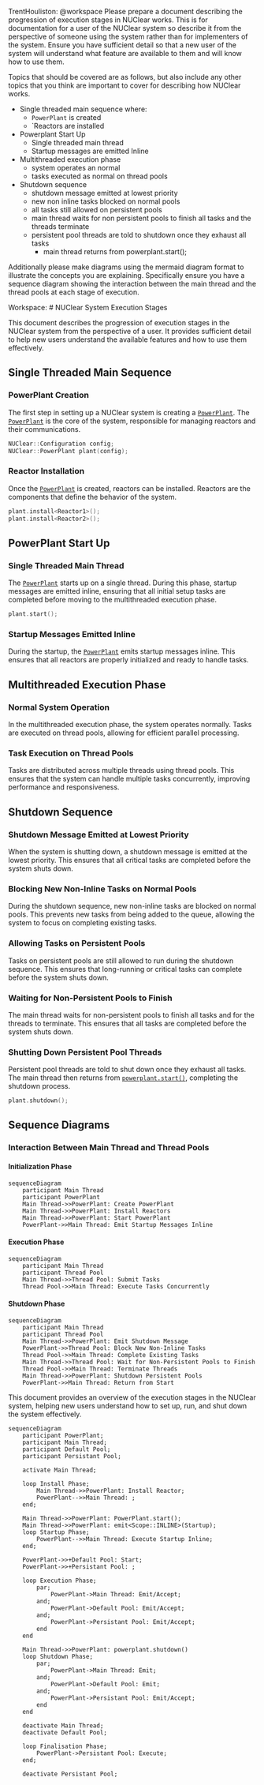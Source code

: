 TrentHouliston: @workspace Please prepare a document describing the progression of execution stages in NUClear works. This is for documentation for a user of the NUClear system so describe it from the perspective of someone using the system rather than for implementers of the system. Ensure you have sufficient detail so that a new user of the system will understand what feature are available to them and will know how to use them.

Topics that should be covered are as follows, but also include any other topics that you think are important to cover for describing how NUClear works.

- Single threaded main sequence where:
  - `PowerPlant` is created
  - `Reactors are installed
- Powerplant Start Up
  - Single threaded main thread
  - Startup messages are emitted Inline
- Multithreaded execution phase
  - system operates an normal
  - tasks executed as normal on thread pools
- Shutdown sequence
  - shutdown message emitted at lowest priority
  - new non inline tasks blocked on normal pools
  - all tasks still allowed on persistent pools
  - main thread waits for non persistent pools to finish all tasks and the threads terminate
  - persistent pool threads are told to shutdown once they exhaust all tasks
    - main thread returns from powerplant.start();

Additionally please make diagrams using the mermaid diagram format to illustrate the concepts you are explaining.
Specifically ensure you have a sequence diagram showing the interaction between the main thread and the thread pools at each stage of execution.

Workspace: # NUClear System Execution Stages

This document describes the progression of execution stages in the NUClear system from the perspective of a user. It provides sufficient detail to help new users understand the available features and how to use them effectively.

## Single Threaded Main Sequence

### PowerPlant Creation

The first step in setting up a NUClear system is creating a [`PowerPlant`](command:_github.copilot.openSymbolFromReferences?%5B%22PowerPlant%22%2C%5B%7B%22uri%22%3A%7B%22%24mid%22%3A1%2C%22fsPath%22%3A%22%2FUsers%2Ftrenthouliston%2FCode%2FNUClear%2Fdocs%2Fcomponents.rst%22%2C%22external%22%3A%22file%3A%2F%2F%2FUsers%2Ftrenthouliston%2FCode%2FNUClear%2Fdocs%2Fcomponents.rst%22%2C%22path%22%3A%22%2FUsers%2Ftrenthouliston%2FCode%2FNUClear%2Fdocs%2Fcomponents.rst%22%2C%22scheme%22%3A%22file%22%7D%2C%22pos%22%3A%7B%22line%22%3A3%2C%22character%22%3A61%7D%7D%2C%7B%22uri%22%3A%7B%22%24mid%22%3A1%2C%22fsPath%22%3A%22%2FUsers%2Ftrenthouliston%2FCode%2FNUClear%2Fdocs%2Fstartup.rst%22%2C%22external%22%3A%22file%3A%2F%2F%2FUsers%2Ftrenthouliston%2FCode%2FNUClear%2Fdocs%2Fstartup.rst%22%2C%22path%22%3A%22%2FUsers%2Ftrenthouliston%2FCode%2FNUClear%2Fdocs%2Fstartup.rst%22%2C%22scheme%22%3A%22file%22%7D%2C%22pos%22%3A%7B%22line%22%3A16%2C%22character%22%3A12%7D%7D%2C%7B%22uri%22%3A%7B%22%24mid%22%3A1%2C%22fsPath%22%3A%22%2FUsers%2Ftrenthouliston%2FCode%2FNUClear%2Fdocs%2Fstartup.rst%22%2C%22external%22%3A%22file%3A%2F%2F%2FUsers%2Ftrenthouliston%2FCode%2FNUClear%2Fdocs%2Fstartup.rst%22%2C%22path%22%3A%22%2FUsers%2Ftrenthouliston%2FCode%2FNUClear%2Fdocs%2Fstartup.rst%22%2C%22scheme%22%3A%22file%22%7D%2C%22pos%22%3A%7B%22line%22%3A104%2C%22character%22%3A10%7D%7D%2C%7B%22uri%22%3A%7B%22%24mid%22%3A1%2C%22fsPath%22%3A%22%2FUsers%2Ftrenthouliston%2FCode%2FNUClear%2Fdocs2%2Fsystem%2FStart%20Up.md%22%2C%22external%22%3A%22file%3A%2F%2F%2FUsers%2Ftrenthouliston%2FCode%2FNUClear%2Fdocs2%2Fsystem%2FStart%2520Up.md%22%2C%22path%22%3A%22%2FUsers%2Ftrenthouliston%2FCode%2FNUClear%2Fdocs2%2Fsystem%2FStart%20Up.md%22%2C%22scheme%22%3A%22file%22%7D%2C%22pos%22%3A%7B%22line%22%3A5%2C%22character%22%3A5%7D%7D%2C%7B%22uri%22%3A%7B%22%24mid%22%3A1%2C%22fsPath%22%3A%22%2FUsers%2Ftrenthouliston%2FCode%2FNUClear%2Fsrc%2FEnvironment.hpp%22%2C%22external%22%3A%22file%3A%2F%2F%2FUsers%2Ftrenthouliston%2FCode%2FNUClear%2Fsrc%2FEnvironment.hpp%22%2C%22path%22%3A%22%2FUsers%2Ftrenthouliston%2FCode%2FNUClear%2Fsrc%2FEnvironment.hpp%22%2C%22scheme%22%3A%22file%22%7D%2C%22pos%22%3A%7B%22line%22%3A33%2C%22character%22%3A6%7D%7D%2C%7B%22uri%22%3A%7B%22%24mid%22%3A1%2C%22fsPath%22%3A%22%2FUsers%2Ftrenthouliston%2FCode%2FNUClear%2Fsrc%2FPowerPlant.cpp%22%2C%22external%22%3A%22file%3A%2F%2F%2FUsers%2Ftrenthouliston%2FCode%2FNUClear%2Fsrc%2FPowerPlant.cpp%22%2C%22path%22%3A%22%2FUsers%2Ftrenthouliston%2FCode%2FNUClear%2Fsrc%2FPowerPlant.cpp%22%2C%22scheme%22%3A%22file%22%7D%2C%22pos%22%3A%7B%22line%22%3A46%2C%22character%22%3A0%7D%7D%2C%7B%22uri%22%3A%7B%22%24mid%22%3A1%2C%22fsPath%22%3A%22%2FUsers%2Ftrenthouliston%2FCode%2FNUClear%2Fsrc%2FPowerPlant.hpp%22%2C%22external%22%3A%22file%3A%2F%2F%2FUsers%2Ftrenthouliston%2FCode%2FNUClear%2Fsrc%2FPowerPlant.hpp%22%2C%22path%22%3A%22%2FUsers%2Ftrenthouliston%2FCode%2FNUClear%2Fsrc%2FPowerPlant.hpp%22%2C%22scheme%22%3A%22file%22%7D%2C%22pos%22%3A%7B%22line%22%3A65%2C%22character%22%3A6%7D%7D%5D%5D "Go to definition"). The [`PowerPlant`](command:_github.copilot.openSymbolFromReferences?%5B%22PowerPlant%22%2C%5B%7B%22uri%22%3A%7B%22%24mid%22%3A1%2C%22fsPath%22%3A%22%2FUsers%2Ftrenthouliston%2FCode%2FNUClear%2Fdocs%2Fcomponents.rst%22%2C%22external%22%3A%22file%3A%2F%2F%2FUsers%2Ftrenthouliston%2FCode%2FNUClear%2Fdocs%2Fcomponents.rst%22%2C%22path%22%3A%22%2FUsers%2Ftrenthouliston%2FCode%2FNUClear%2Fdocs%2Fcomponents.rst%22%2C%22scheme%22%3A%22file%22%7D%2C%22pos%22%3A%7B%22line%22%3A3%2C%22character%22%3A61%7D%7D%2C%7B%22uri%22%3A%7B%22%24mid%22%3A1%2C%22fsPath%22%3A%22%2FUsers%2Ftrenthouliston%2FCode%2FNUClear%2Fdocs%2Fstartup.rst%22%2C%22external%22%3A%22file%3A%2F%2F%2FUsers%2Ftrenthouliston%2FCode%2FNUClear%2Fdocs%2Fstartup.rst%22%2C%22path%22%3A%22%2FUsers%2Ftrenthouliston%2FCode%2FNUClear%2Fdocs%2Fstartup.rst%22%2C%22scheme%22%3A%22file%22%7D%2C%22pos%22%3A%7B%22line%22%3A16%2C%22character%22%3A12%7D%7D%2C%7B%22uri%22%3A%7B%22%24mid%22%3A1%2C%22fsPath%22%3A%22%2FUsers%2Ftrenthouliston%2FCode%2FNUClear%2Fdocs%2Fstartup.rst%22%2C%22external%22%3A%22file%3A%2F%2F%2FUsers%2Ftrenthouliston%2FCode%2FNUClear%2Fdocs%2Fstartup.rst%22%2C%22path%22%3A%22%2FUsers%2Ftrenthouliston%2FCode%2FNUClear%2Fdocs%2Fstartup.rst%22%2C%22scheme%22%3A%22file%22%7D%2C%22pos%22%3A%7B%22line%22%3A104%2C%22character%22%3A10%7D%7D%2C%7B%22uri%22%3A%7B%22%24mid%22%3A1%2C%22fsPath%22%3A%22%2FUsers%2Ftrenthouliston%2FCode%2FNUClear%2Fdocs2%2Fsystem%2FStart%20Up.md%22%2C%22external%22%3A%22file%3A%2F%2F%2FUsers%2Ftrenthouliston%2FCode%2FNUClear%2Fdocs2%2Fsystem%2FStart%2520Up.md%22%2C%22path%22%3A%22%2FUsers%2Ftrenthouliston%2FCode%2FNUClear%2Fdocs2%2Fsystem%2FStart%20Up.md%22%2C%22scheme%22%3A%22file%22%7D%2C%22pos%22%3A%7B%22line%22%3A5%2C%22character%22%3A5%7D%7D%2C%7B%22uri%22%3A%7B%22%24mid%22%3A1%2C%22fsPath%22%3A%22%2FUsers%2Ftrenthouliston%2FCode%2FNUClear%2Fsrc%2FEnvironment.hpp%22%2C%22external%22%3A%22file%3A%2F%2F%2FUsers%2Ftrenthouliston%2FCode%2FNUClear%2Fsrc%2FEnvironment.hpp%22%2C%22path%22%3A%22%2FUsers%2Ftrenthouliston%2FCode%2FNUClear%2Fsrc%2FEnvironment.hpp%22%2C%22scheme%22%3A%22file%22%7D%2C%22pos%22%3A%7B%22line%22%3A33%2C%22character%22%3A6%7D%7D%2C%7B%22uri%22%3A%7B%22%24mid%22%3A1%2C%22fsPath%22%3A%22%2FUsers%2Ftrenthouliston%2FCode%2FNUClear%2Fsrc%2FPowerPlant.cpp%22%2C%22external%22%3A%22file%3A%2F%2F%2FUsers%2Ftrenthouliston%2FCode%2FNUClear%2Fsrc%2FPowerPlant.cpp%22%2C%22path%22%3A%22%2FUsers%2Ftrenthouliston%2FCode%2FNUClear%2Fsrc%2FPowerPlant.cpp%22%2C%22scheme%22%3A%22file%22%7D%2C%22pos%22%3A%7B%22line%22%3A46%2C%22character%22%3A0%7D%7D%2C%7B%22uri%22%3A%7B%22%24mid%22%3A1%2C%22fsPath%22%3A%22%2FUsers%2Ftrenthouliston%2FCode%2FNUClear%2Fsrc%2FPowerPlant.hpp%22%2C%22external%22%3A%22file%3A%2F%2F%2FUsers%2Ftrenthouliston%2FCode%2FNUClear%2Fsrc%2FPowerPlant.hpp%22%2C%22path%22%3A%22%2FUsers%2Ftrenthouliston%2FCode%2FNUClear%2Fsrc%2FPowerPlant.hpp%22%2C%22scheme%22%3A%22file%22%7D%2C%22pos%22%3A%7B%22line%22%3A65%2C%22character%22%3A6%7D%7D%5D%5D "Go to definition") is the core of the system, responsible for managing reactors and their communications.

```cpp
NUClear::Configuration config;
NUClear::PowerPlant plant(config);
```

### Reactor Installation

Once the [`PowerPlant`](command:_github.copilot.openSymbolFromReferences?%5B%22PowerPlant%22%2C%5B%7B%22uri%22%3A%7B%22%24mid%22%3A1%2C%22fsPath%22%3A%22%2FUsers%2Ftrenthouliston%2FCode%2FNUClear%2Fdocs%2Fcomponents.rst%22%2C%22external%22%3A%22file%3A%2F%2F%2FUsers%2Ftrenthouliston%2FCode%2FNUClear%2Fdocs%2Fcomponents.rst%22%2C%22path%22%3A%22%2FUsers%2Ftrenthouliston%2FCode%2FNUClear%2Fdocs%2Fcomponents.rst%22%2C%22scheme%22%3A%22file%22%7D%2C%22pos%22%3A%7B%22line%22%3A3%2C%22character%22%3A61%7D%7D%2C%7B%22uri%22%3A%7B%22%24mid%22%3A1%2C%22fsPath%22%3A%22%2FUsers%2Ftrenthouliston%2FCode%2FNUClear%2Fdocs%2Fstartup.rst%22%2C%22external%22%3A%22file%3A%2F%2F%2FUsers%2Ftrenthouliston%2FCode%2FNUClear%2Fdocs%2Fstartup.rst%22%2C%22path%22%3A%22%2FUsers%2Ftrenthouliston%2FCode%2FNUClear%2Fdocs%2Fstartup.rst%22%2C%22scheme%22%3A%22file%22%7D%2C%22pos%22%3A%7B%22line%22%3A16%2C%22character%22%3A12%7D%7D%2C%7B%22uri%22%3A%7B%22%24mid%22%3A1%2C%22fsPath%22%3A%22%2FUsers%2Ftrenthouliston%2FCode%2FNUClear%2Fdocs%2Fstartup.rst%22%2C%22external%22%3A%22file%3A%2F%2F%2FUsers%2Ftrenthouliston%2FCode%2FNUClear%2Fdocs%2Fstartup.rst%22%2C%22path%22%3A%22%2FUsers%2Ftrenthouliston%2FCode%2FNUClear%2Fdocs%2Fstartup.rst%22%2C%22scheme%22%3A%22file%22%7D%2C%22pos%22%3A%7B%22line%22%3A104%2C%22character%22%3A10%7D%7D%2C%7B%22uri%22%3A%7B%22%24mid%22%3A1%2C%22fsPath%22%3A%22%2FUsers%2Ftrenthouliston%2FCode%2FNUClear%2Fdocs2%2Fsystem%2FStart%20Up.md%22%2C%22external%22%3A%22file%3A%2F%2F%2FUsers%2Ftrenthouliston%2FCode%2FNUClear%2Fdocs2%2Fsystem%2FStart%2520Up.md%22%2C%22path%22%3A%22%2FUsers%2Ftrenthouliston%2FCode%2FNUClear%2Fdocs2%2Fsystem%2FStart%20Up.md%22%2C%22scheme%22%3A%22file%22%7D%2C%22pos%22%3A%7B%22line%22%3A5%2C%22character%22%3A5%7D%7D%2C%7B%22uri%22%3A%7B%22%24mid%22%3A1%2C%22fsPath%22%3A%22%2FUsers%2Ftrenthouliston%2FCode%2FNUClear%2Fsrc%2FEnvironment.hpp%22%2C%22external%22%3A%22file%3A%2F%2F%2FUsers%2Ftrenthouliston%2FCode%2FNUClear%2Fsrc%2FEnvironment.hpp%22%2C%22path%22%3A%22%2FUsers%2Ftrenthouliston%2FCode%2FNUClear%2Fsrc%2FEnvironment.hpp%22%2C%22scheme%22%3A%22file%22%7D%2C%22pos%22%3A%7B%22line%22%3A33%2C%22character%22%3A6%7D%7D%2C%7B%22uri%22%3A%7B%22%24mid%22%3A1%2C%22fsPath%22%3A%22%2FUsers%2Ftrenthouliston%2FCode%2FNUClear%2Fsrc%2FPowerPlant.cpp%22%2C%22external%22%3A%22file%3A%2F%2F%2FUsers%2Ftrenthouliston%2FCode%2FNUClear%2Fsrc%2FPowerPlant.cpp%22%2C%22path%22%3A%22%2FUsers%2Ftrenthouliston%2FCode%2FNUClear%2Fsrc%2FPowerPlant.cpp%22%2C%22scheme%22%3A%22file%22%7D%2C%22pos%22%3A%7B%22line%22%3A46%2C%22character%22%3A0%7D%7D%2C%7B%22uri%22%3A%7B%22%24mid%22%3A1%2C%22fsPath%22%3A%22%2FUsers%2Ftrenthouliston%2FCode%2FNUClear%2Fsrc%2FPowerPlant.hpp%22%2C%22external%22%3A%22file%3A%2F%2F%2FUsers%2Ftrenthouliston%2FCode%2FNUClear%2Fsrc%2FPowerPlant.hpp%22%2C%22path%22%3A%22%2FUsers%2Ftrenthouliston%2FCode%2FNUClear%2Fsrc%2FPowerPlant.hpp%22%2C%22scheme%22%3A%22file%22%7D%2C%22pos%22%3A%7B%22line%22%3A65%2C%22character%22%3A6%7D%7D%5D%5D "Go to definition") is created, reactors can be installed. Reactors are the components that define the behavior of the system.

```cpp
plant.install<Reactor1>();
plant.install<Reactor2>();
```

## PowerPlant Start Up

### Single Threaded Main Thread

The [`PowerPlant`](command:_github.copilot.openSymbolFromReferences?%5B%22PowerPlant%22%2C%5B%7B%22uri%22%3A%7B%22%24mid%22%3A1%2C%22fsPath%22%3A%22%2FUsers%2Ftrenthouliston%2FCode%2FNUClear%2Fdocs%2Fcomponents.rst%22%2C%22external%22%3A%22file%3A%2F%2F%2FUsers%2Ftrenthouliston%2FCode%2FNUClear%2Fdocs%2Fcomponents.rst%22%2C%22path%22%3A%22%2FUsers%2Ftrenthouliston%2FCode%2FNUClear%2Fdocs%2Fcomponents.rst%22%2C%22scheme%22%3A%22file%22%7D%2C%22pos%22%3A%7B%22line%22%3A3%2C%22character%22%3A61%7D%7D%2C%7B%22uri%22%3A%7B%22%24mid%22%3A1%2C%22fsPath%22%3A%22%2FUsers%2Ftrenthouliston%2FCode%2FNUClear%2Fdocs%2Fstartup.rst%22%2C%22external%22%3A%22file%3A%2F%2F%2FUsers%2Ftrenthouliston%2FCode%2FNUClear%2Fdocs%2Fstartup.rst%22%2C%22path%22%3A%22%2FUsers%2Ftrenthouliston%2FCode%2FNUClear%2Fdocs%2Fstartup.rst%22%2C%22scheme%22%3A%22file%22%7D%2C%22pos%22%3A%7B%22line%22%3A16%2C%22character%22%3A12%7D%7D%2C%7B%22uri%22%3A%7B%22%24mid%22%3A1%2C%22fsPath%22%3A%22%2FUsers%2Ftrenthouliston%2FCode%2FNUClear%2Fdocs%2Fstartup.rst%22%2C%22external%22%3A%22file%3A%2F%2F%2FUsers%2Ftrenthouliston%2FCode%2FNUClear%2Fdocs%2Fstartup.rst%22%2C%22path%22%3A%22%2FUsers%2Ftrenthouliston%2FCode%2FNUClear%2Fdocs%2Fstartup.rst%22%2C%22scheme%22%3A%22file%22%7D%2C%22pos%22%3A%7B%22line%22%3A104%2C%22character%22%3A10%7D%7D%2C%7B%22uri%22%3A%7B%22%24mid%22%3A1%2C%22fsPath%22%3A%22%2FUsers%2Ftrenthouliston%2FCode%2FNUClear%2Fdocs2%2Fsystem%2FStart%20Up.md%22%2C%22external%22%3A%22file%3A%2F%2F%2FUsers%2Ftrenthouliston%2FCode%2FNUClear%2Fdocs2%2Fsystem%2FStart%2520Up.md%22%2C%22path%22%3A%22%2FUsers%2Ftrenthouliston%2FCode%2FNUClear%2Fdocs2%2Fsystem%2FStart%20Up.md%22%2C%22scheme%22%3A%22file%22%7D%2C%22pos%22%3A%7B%22line%22%3A5%2C%22character%22%3A5%7D%7D%2C%7B%22uri%22%3A%7B%22%24mid%22%3A1%2C%22fsPath%22%3A%22%2FUsers%2Ftrenthouliston%2FCode%2FNUClear%2Fsrc%2FEnvironment.hpp%22%2C%22external%22%3A%22file%3A%2F%2F%2FUsers%2Ftrenthouliston%2FCode%2FNUClear%2Fsrc%2FEnvironment.hpp%22%2C%22path%22%3A%22%2FUsers%2Ftrenthouliston%2FCode%2FNUClear%2Fsrc%2FEnvironment.hpp%22%2C%22scheme%22%3A%22file%22%7D%2C%22pos%22%3A%7B%22line%22%3A33%2C%22character%22%3A6%7D%7D%2C%7B%22uri%22%3A%7B%22%24mid%22%3A1%2C%22fsPath%22%3A%22%2FUsers%2Ftrenthouliston%2FCode%2FNUClear%2Fsrc%2FPowerPlant.cpp%22%2C%22external%22%3A%22file%3A%2F%2F%2FUsers%2Ftrenthouliston%2FCode%2FNUClear%2Fsrc%2FPowerPlant.cpp%22%2C%22path%22%3A%22%2FUsers%2Ftrenthouliston%2FCode%2FNUClear%2Fsrc%2FPowerPlant.cpp%22%2C%22scheme%22%3A%22file%22%7D%2C%22pos%22%3A%7B%22line%22%3A46%2C%22character%22%3A0%7D%7D%2C%7B%22uri%22%3A%7B%22%24mid%22%3A1%2C%22fsPath%22%3A%22%2FUsers%2Ftrenthouliston%2FCode%2FNUClear%2Fsrc%2FPowerPlant.hpp%22%2C%22external%22%3A%22file%3A%2F%2F%2FUsers%2Ftrenthouliston%2FCode%2FNUClear%2Fsrc%2FPowerPlant.hpp%22%2C%22path%22%3A%22%2FUsers%2Ftrenthouliston%2FCode%2FNUClear%2Fsrc%2FPowerPlant.hpp%22%2C%22scheme%22%3A%22file%22%7D%2C%22pos%22%3A%7B%22line%22%3A65%2C%22character%22%3A6%7D%7D%5D%5D "Go to definition") starts up on a single thread. During this phase, startup messages are emitted inline, ensuring that all initial setup tasks are completed before moving to the multithreaded execution phase.

```cpp
plant.start();
```

### Startup Messages Emitted Inline

During the startup, the [`PowerPlant`](command:_github.copilot.openSymbolFromReferences?%5B%22PowerPlant%22%2C%5B%7B%22uri%22%3A%7B%22%24mid%22%3A1%2C%22fsPath%22%3A%22%2FUsers%2Ftrenthouliston%2FCode%2FNUClear%2Fdocs%2Fcomponents.rst%22%2C%22external%22%3A%22file%3A%2F%2F%2FUsers%2Ftrenthouliston%2FCode%2FNUClear%2Fdocs%2Fcomponents.rst%22%2C%22path%22%3A%22%2FUsers%2Ftrenthouliston%2FCode%2FNUClear%2Fdocs%2Fcomponents.rst%22%2C%22scheme%22%3A%22file%22%7D%2C%22pos%22%3A%7B%22line%22%3A3%2C%22character%22%3A61%7D%7D%2C%7B%22uri%22%3A%7B%22%24mid%22%3A1%2C%22fsPath%22%3A%22%2FUsers%2Ftrenthouliston%2FCode%2FNUClear%2Fdocs%2Fstartup.rst%22%2C%22external%22%3A%22file%3A%2F%2F%2FUsers%2Ftrenthouliston%2FCode%2FNUClear%2Fdocs%2Fstartup.rst%22%2C%22path%22%3A%22%2FUsers%2Ftrenthouliston%2FCode%2FNUClear%2Fdocs%2Fstartup.rst%22%2C%22scheme%22%3A%22file%22%7D%2C%22pos%22%3A%7B%22line%22%3A16%2C%22character%22%3A12%7D%7D%2C%7B%22uri%22%3A%7B%22%24mid%22%3A1%2C%22fsPath%22%3A%22%2FUsers%2Ftrenthouliston%2FCode%2FNUClear%2Fdocs%2Fstartup.rst%22%2C%22external%22%3A%22file%3A%2F%2F%2FUsers%2Ftrenthouliston%2FCode%2FNUClear%2Fdocs%2Fstartup.rst%22%2C%22path%22%3A%22%2FUsers%2Ftrenthouliston%2FCode%2FNUClear%2Fdocs%2Fstartup.rst%22%2C%22scheme%22%3A%22file%22%7D%2C%22pos%22%3A%7B%22line%22%3A104%2C%22character%22%3A10%7D%7D%2C%7B%22uri%22%3A%7B%22%24mid%22%3A1%2C%22fsPath%22%3A%22%2FUsers%2Ftrenthouliston%2FCode%2FNUClear%2Fdocs2%2Fsystem%2FStart%20Up.md%22%2C%22external%22%3A%22file%3A%2F%2F%2FUsers%2Ftrenthouliston%2FCode%2FNUClear%2Fdocs2%2Fsystem%2FStart%2520Up.md%22%2C%22path%22%3A%22%2FUsers%2Ftrenthouliston%2FCode%2FNUClear%2Fdocs2%2Fsystem%2FStart%20Up.md%22%2C%22scheme%22%3A%22file%22%7D%2C%22pos%22%3A%7B%22line%22%3A5%2C%22character%22%3A5%7D%7D%2C%7B%22uri%22%3A%7B%22%24mid%22%3A1%2C%22fsPath%22%3A%22%2FUsers%2Ftrenthouliston%2FCode%2FNUClear%2Fsrc%2FEnvironment.hpp%22%2C%22external%22%3A%22file%3A%2F%2F%2FUsers%2Ftrenthouliston%2FCode%2FNUClear%2Fsrc%2FEnvironment.hpp%22%2C%22path%22%3A%22%2FUsers%2Ftrenthouliston%2FCode%2FNUClear%2Fsrc%2FEnvironment.hpp%22%2C%22scheme%22%3A%22file%22%7D%2C%22pos%22%3A%7B%22line%22%3A33%2C%22character%22%3A6%7D%7D%2C%7B%22uri%22%3A%7B%22%24mid%22%3A1%2C%22fsPath%22%3A%22%2FUsers%2Ftrenthouliston%2FCode%2FNUClear%2Fsrc%2FPowerPlant.cpp%22%2C%22external%22%3A%22file%3A%2F%2F%2FUsers%2Ftrenthouliston%2FCode%2FNUClear%2Fsrc%2FPowerPlant.cpp%22%2C%22path%22%3A%22%2FUsers%2Ftrenthouliston%2FCode%2FNUClear%2Fsrc%2FPowerPlant.cpp%22%2C%22scheme%22%3A%22file%22%7D%2C%22pos%22%3A%7B%22line%22%3A46%2C%22character%22%3A0%7D%7D%2C%7B%22uri%22%3A%7B%22%24mid%22%3A1%2C%22fsPath%22%3A%22%2FUsers%2Ftrenthouliston%2FCode%2FNUClear%2Fsrc%2FPowerPlant.hpp%22%2C%22external%22%3A%22file%3A%2F%2F%2FUsers%2Ftrenthouliston%2FCode%2FNUClear%2Fsrc%2FPowerPlant.hpp%22%2C%22path%22%3A%22%2FUsers%2Ftrenthouliston%2FCode%2FNUClear%2Fsrc%2FPowerPlant.hpp%22%2C%22scheme%22%3A%22file%22%7D%2C%22pos%22%3A%7B%22line%22%3A65%2C%22character%22%3A6%7D%7D%5D%5D "Go to definition") emits startup messages inline. This ensures that all reactors are properly initialized and ready to handle tasks.

## Multithreaded Execution Phase

### Normal System Operation

In the multithreaded execution phase, the system operates normally. Tasks are executed on thread pools, allowing for efficient parallel processing.

### Task Execution on Thread Pools

Tasks are distributed across multiple threads using thread pools. This ensures that the system can handle multiple tasks concurrently, improving performance and responsiveness.

## Shutdown Sequence

### Shutdown Message Emitted at Lowest Priority

When the system is shutting down, a shutdown message is emitted at the lowest priority. This ensures that all critical tasks are completed before the system shuts down.

### Blocking New Non-Inline Tasks on Normal Pools

During the shutdown sequence, new non-inline tasks are blocked on normal pools. This prevents new tasks from being added to the queue, allowing the system to focus on completing existing tasks.

### Allowing Tasks on Persistent Pools

Tasks on persistent pools are still allowed to run during the shutdown sequence. This ensures that long-running or critical tasks can complete before the system shuts down.

### Waiting for Non-Persistent Pools to Finish

The main thread waits for non-persistent pools to finish all tasks and for the threads to terminate. This ensures that all tasks are completed before the system shuts down.

### Shutting Down Persistent Pool Threads

Persistent pool threads are told to shut down once they exhaust all tasks. The main thread then returns from [`powerplant.start()`](<command:_github.copilot.openSymbolFromReferences?%5B%22powerplant.start()%22%2C%5B%7B%22uri%22%3A%7B%22%24mid%22%3A1%2C%22fsPath%22%3A%22%2FUsers%2Ftrenthouliston%2FCode%2FNUClear%2Fdocs%2Fstartup.rst%22%2C%22external%22%3A%22file%3A%2F%2F%2FUsers%2Ftrenthouliston%2FCode%2FNUClear%2Fdocs%2Fstartup.rst%22%2C%22path%22%3A%22%2FUsers%2Ftrenthouliston%2FCode%2FNUClear%2Fdocs%2Fstartup.rst%22%2C%22scheme%22%3A%22file%22%7D%2C%22pos%22%3A%7B%22line%22%3A149%2C%22character%22%3A4%7D%7D%2C%7B%22uri%22%3A%7B%22%24mid%22%3A1%2C%22fsPath%22%3A%22%2FUsers%2Ftrenthouliston%2FCode%2FNUClear%2Fdocs2%2Fsystem%2FStart%20Up.md%22%2C%22external%22%3A%22file%3A%2F%2F%2FUsers%2Ftrenthouliston%2FCode%2FNUClear%2Fdocs2%2Fsystem%2FStart%2520Up.md%22%2C%22path%22%3A%22%2FUsers%2Ftrenthouliston%2FCode%2FNUClear%2Fdocs2%2Fsystem%2FStart%20Up.md%22%2C%22scheme%22%3A%22file%22%7D%2C%22pos%22%3A%7B%22line%22%3A19%2C%22character%22%3A31%7D%7D%2C%7B%22uri%22%3A%7B%22%24mid%22%3A1%2C%22fsPath%22%3A%22%2FUsers%2Ftrenthouliston%2FCode%2FNUClear%2Fsrc%2FEnvironment.hpp%22%2C%22external%22%3A%22file%3A%2F%2F%2FUsers%2Ftrenthouliston%2FCode%2FNUClear%2Fsrc%2FEnvironment.hpp%22%2C%22path%22%3A%22%2FUsers%2Ftrenthouliston%2FCode%2FNUClear%2Fsrc%2FEnvironment.hpp%22%2C%22scheme%22%3A%22file%22%7D%2C%22pos%22%3A%7B%22line%22%3A43%2C%22character%22%3A28%7D%7D%2C%7B%22uri%22%3A%7B%22%24mid%22%3A1%2C%22fsPath%22%3A%22%2FUsers%2Ftrenthouliston%2FCode%2FNUClear%2Fsrc%2FPowerPlant.cpp%22%2C%22external%22%3A%22file%3A%2F%2F%2FUsers%2Ftrenthouliston%2FCode%2FNUClear%2Fsrc%2FPowerPlant.cpp%22%2C%22path%22%3A%22%2FUsers%2Ftrenthouliston%2FCode%2FNUClear%2Fsrc%2FPowerPlant.cpp%22%2C%22scheme%22%3A%22file%22%7D%2C%22pos%22%3A%7B%22line%22%3A46%2C%22character%22%3A24%7D%7D%2C%7B%22uri%22%3A%7B%22%24mid%22%3A1%2C%22fsPath%22%3A%22%2FUsers%2Ftrenthouliston%2FCode%2FNUClear%2Fsrc%2FPowerPlant.hpp%22%2C%22external%22%3A%22file%3A%2F%2F%2FUsers%2Ftrenthouliston%2FCode%2FNUClear%2Fsrc%2FPowerPlant.hpp%22%2C%22path%22%3A%22%2FUsers%2Ftrenthouliston%2FCode%2FNUClear%2Fsrc%2FPowerPlant.hpp%22%2C%22scheme%22%3A%22file%22%7D%2C%22pos%22%3A%7B%22line%22%3A344%2C%22character%22%3A20%7D%7D%5D%5D> "Go to definition"), completing the shutdown process.

```cpp
plant.shutdown();
```

## Sequence Diagrams

### Interaction Between Main Thread and Thread Pools

#### Initialization Phase

```mermaid
sequenceDiagram
    participant Main Thread
    participant PowerPlant
    Main Thread->>PowerPlant: Create PowerPlant
    Main Thread->>PowerPlant: Install Reactors
    Main Thread->>PowerPlant: Start PowerPlant
    PowerPlant->>Main Thread: Emit Startup Messages Inline
```

#### Execution Phase

```mermaid
sequenceDiagram
    participant Main Thread
    participant Thread Pool
    Main Thread->>Thread Pool: Submit Tasks
    Thread Pool->>Main Thread: Execute Tasks Concurrently
```

#### Shutdown Phase

```mermaid
sequenceDiagram
    participant Main Thread
    participant Thread Pool
    Main Thread->>PowerPlant: Emit Shutdown Message
    PowerPlant->>Thread Pool: Block New Non-Inline Tasks
    Thread Pool->>Main Thread: Complete Existing Tasks
    Main Thread->>Thread Pool: Wait for Non-Persistent Pools to Finish
    Thread Pool->>Main Thread: Terminate Threads
    Main Thread->>PowerPlant: Shutdown Persistent Pools
    PowerPlant->>Main Thread: Return from Start
```

This document provides an overview of the execution stages in the NUClear system, helping new users understand how to set up, run, and shut down the system effectively.

```mermaid
sequenceDiagram
    participant PowerPlant;
    participant Main Thread;
    participant Default Pool;
    participant Persistant Pool;

    activate Main Thread;

    loop Install Phase;
        Main Thread->>PowerPlant: Install Reactor;
        PowerPlant-->>Main Thread: ;
    end;

    Main Thread->>PowerPlant: PowerPlant.start();
    Main Thread->>PowerPlant: emit<Scope::INLINE>(Startup);
    loop Startup Phase;
        PowerPlant-->>Main Thread: Execute Startup Inline;
    end;

    PowerPlant->>+Default Pool: Start;
    PowerPlant->>+Persistant Pool: ;

    loop Execution Phase;
        par;
            PowerPlant->Main Thread: Emit/Accept;
        and;
            PowerPlant->Default Pool: Emit/Accept;
        and;
            PowerPlant->Persistant Pool: Emit/Accept;
        end
    end

    Main Thread->>PowerPlant: powerplant.shutdown()
    loop Shutdown Phase;
        par;
            PowerPlant->Main Thread: Emit;
        and;
            PowerPlant->Default Pool: Emit;
        and;
            PowerPlant->Persistant Pool: Emit/Accept;
        end
    end

    deactivate Main Thread;
    deactivate Default Pool;

    loop Finalisation Phase;
        PowerPlant->Persistant Pool: Execute;
    end;

    deactivate Persistant Pool;

```
